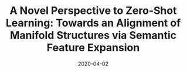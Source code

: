 ---
title: "A Novel Perspective to Zero-Shot Learning: Towards an Alignment of Manifold Structures via Semantic Feature Expansion"
authors:
- Jingcai Guo
- Song Guo

date: "2020-04-02"
doi: ""

# Publication type.
# 1 = Conference paper; 2 = Journal article;
# 3 = Preprint Paper; 4 = Report; 5 = Book; 6 = Book section;
# 7 = Thesis; 8 = Patent
publication_types: ["2"]

# Publication name and optional abbreviated publication name.
publication: "*IEEE Transactions on Multimedia*"
publication_short: "TM"

url_pdf: https://ieeexplore.ieee.org/abstract/document/9055169?casa_token=plcpitctOGUAAAAA:c23Qm_22Zb0RBPLVXkq74d-eNLEWpTjnPCCaR7AVzKSsWQ3dp01i8RKLzt6JCCwchl49ivjY
# url_code: ''
# url_dataset: ''
# url_poster: ''
# url_project: ''
# url_slides: ''
# url_video: ''

---